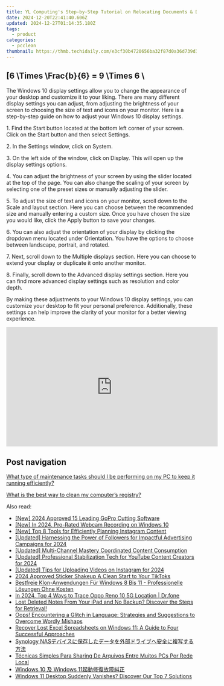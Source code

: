 ```yaml
---
title: YL Computing's Step-by-Step Tutorial on Relocating Documents & Data to New Storage Areas
date: 2024-12-20T22:41:40.606Z
updated: 2024-12-27T01:14:35.180Z
tags:
  - product
categories:
  - pcclean
thumbnail: https://thmb.techidaily.com/e3cf30b4720656ba32f87d0a36d739d3e594003c967c2e7d28e98120dd95b14e.jpg
---
```


## \[6 \Times \Frac{b}{6} = 9 \Times 6 \

The Windows 10 display settings allow you to change the appearance of your desktop and customize it to your liking. There are many different display settings you can adjust, from adjusting the brightness of your screen to choosing the size of text and icons on your monitor. Here is a step-by-step guide on how to adjust your Windows 10 display settings. 

1\. Find the Start button located at the bottom left corner of your screen. Click on the Start button and then select Settings.

2\. In the Settings window, click on System.

3\. On the left side of the window, click on Display. This will open up the display settings options. 

4\. You can adjust the brightness of your screen by using the slider located at the top of the page. You can also change the scaling of your screen by selecting one of the preset sizes or manually adjusting the slider.

5\. To adjust the size of text and icons on your monitor, scroll down to the Scale and layout section. Here you can choose between the recommended size and manually entering a custom size. Once you have chosen the size you would like, click the Apply button to save your changes.

6\. You can also adjust the orientation of your display by clicking the dropdown menu located under Orientation. You have the options to choose between landscape, portrait, and rotated.

7\. Next, scroll down to the Multiple displays section. Here you can choose to extend your display or duplicate it onto another monitor.

8\. Finally, scroll down to the Advanced display settings section. Here you can find more advanced display settings such as resolution and color depth. 

By making these adjustments to your Windows 10 display settings, you can customize your desktop to fit your personal preference. Additionally, these settings can help improve the clarity of your monitor for a better viewing experience.

<!-- affiliate ads begin -->
<iframe width="560" height="315" src="https://www.youtube.com/embed/6X24fPKs6AE?si=YtQy-8zy7GifgfA7" title="YouTube video player" frameborder="0" allow="accelerometer; autoplay; clipboard-write; encrypted-media; gyroscope; picture-in-picture; web-share" referrerpolicy="strict-origin-when-cross-origin" allowfullscreen></iframe>
<!-- affiliate ads end -->

## Post navigation

[What type of maintenance tasks should I be performing on my PC to keep it running efficiently?](https://tools.techidaily.com/pcclean/products/)

[What is the best way to clean my computer’s registry?](https://tools.techidaily.com/pcclean/products/)

<ins class="adsbygoogle"
     style="display:block"
     data-ad-format="autorelaxed"
     data-ad-client="ca-pub-7571918770474297"
     data-ad-slot="1223367746"></ins>

<ins class="adsbygoogle"
     style="display:block"
     data-ad-client="ca-pub-7571918770474297"
     data-ad-slot="8358498916"
     data-ad-format="auto"
     data-full-width-responsive="true"></ins>

<span class="atpl-alsoreadstyle">Also read:</span>
<div><ul>
<li><a href="https://fox-access.techidaily.com/new-2024-approved-15-leading-gopro-cutting-software/"><u>[New] 2024 Approved 15 Leading GoPro Cutting Software</u></a></li>
<li><a href="https://remote-screen-capture.techidaily.com/new-in-2024-pro-rated-webcam-recording-on-windows-10/"><u>[New] In 2024, Pro-Rated Webcam Recording on Windows 10</u></a></li>
<li><a href="https://instagram-video-files.techidaily.com/new-top-8-tools-for-efficiently-planning-instagram-content/"><u>[New] Top 8 Tools for Efficiently Planning Instagram Content</u></a></li>
<li><a href="https://instagram-videos.techidaily.com/updated-harnessing-the-power-of-followers-for-impactful-advertising-campaigns-for-2024/"><u>[Updated] Harnessing the Power of Followers for Impactful Advertising Campaigns for 2024</u></a></li>
<li><a href="https://facebook-video-footage.techidaily.com/updated-multi-channel-mastery-coordinated-content-consumption/"><u>[Updated] Multi-Channel Mastery Coordinated Content Consumption</u></a></li>
<li><a href="https://fox-info.techidaily.com/updated-professional-stabilization-tech-for-youtube-content-creators-for-2024/"><u>[Updated] Professional Stabilization Tech for YouTube Content Creators for 2024</u></a></li>
<li><a href="https://facebook-video-content.techidaily.com/updated-tips-for-uploading-videos-on-instagram-for-2024/"><u>[Updated] Tips for Uploading Videos on Instagram for 2024</u></a></li>
<li><a href="https://extra-support.techidaily.com/2024-approved-sticker-shakeup-a-clean-start-to-your-tiktoks/"><u>2024 Approved Sticker Shakeup A Clean Start to Your TikToks</u></a></li>
<li><a href="https://discover-bits.techidaily.com/bestfreie-klon-anwendungen-fur-windows-8-bis-11-professionelle-losungen-ohne-kosten/"><u>Bestfreie Klon-Anwendungen Für Windows 8 Bis 11 - Professionelle Lösungen Ohne Kosten</u></a></li>
<li><a href="https://android-location-track.techidaily.com/in-2024-top-4-ways-to-trace-oppo-reno-10-5g-location-drfone-by-drfone-virtual-android/"><u>In 2024, Top 4 Ways to Trace Oppo Reno 10 5G Location | Dr.fone</u></a></li>
<li><a href="https://discover-bits.techidaily.com/lost-deleted-notes-from-your-ipad-and-no-backup-discover-the-steps-for-retrieval/"><u>Lost Deleted Notes From Your iPad and No Backup? Discover the Steps for Retrieval!</u></a></li>
<li><a href="https://discover-bits.techidaily.com/oops-encountering-a-glitch-in-language-strategies-and-suggestions-to-overcome-wordly-mishaps/"><u>Oops! Encountering a Glitch in Language: Strategies and Suggestions to Overcome Wordly Mishaps</u></a></li>
<li><a href="https://discover-bits.techidaily.com/recover-lost-excel-spreadsheets-on-windows-11-a-guide-to-four-successful-approaches/"><u>Recover Lost Excel Spreadsheets on Windows 11: A Guide to Four Successful Approaches</u></a></li>
<li><a href="https://discover-bits.techidaily.com/1728500232697-synology-nas/"><u>Synology NASデバイスに保存したデータを外部ドライブへ安全に複写する方法</u></a></li>
<li><a href="https://discover-bits.techidaily.com/tecnicas-simples-para-sharing-de-arquivos-entre-muitos-pcs-por-rede-local/"><u>Técnicas Simples Para Sharing De Arquivos Entre Muitos PCs Por Rede Local</u></a></li>
<li><a href="https://discover-bits.techidaily.com/1728503296300-windows-10-windows-11/"><u>Windows 10 及 Windows 11起動修復故障糾正</u></a></li>
<li><a href="https://discover-bits.techidaily.com/windows-11-desktop-suddenly-vanishes-discover-our-top-7-solutions/"><u>Windows 11 Desktop Suddenly Vanishes? Discover Our Top 7 Solutions</u></a></li>
</ul></div>

